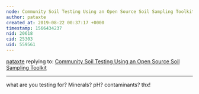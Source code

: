 ```yaml
---
node: Community Soil Testing Using an Open Source Soil Sampling Toolkit
author: pataxte
created_at: 2019-08-22 00:37:17 +0000
timestamp: 1566434237
nid: 20618
cid: 25303
uid: 559561
---
```




[pataxte](../profile/pataxte) replying to: [Community Soil Testing Using an Open Source Soil Sampling Toolkit](../notes/jjcreedon/08-21-2019/community-soil-testing-using-an-open-source-soil-sampling-toolkit)

----
what are you testing for? Minerals? pH? contaminants?
thx!